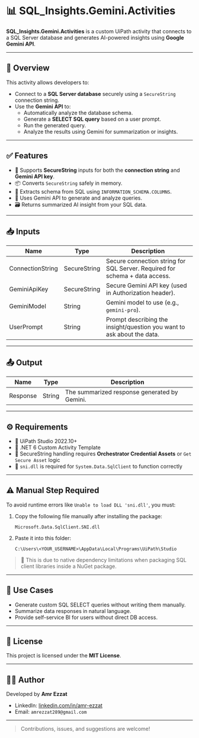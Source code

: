# 📊 SQL_Insights.Gemini.Activities

**SQL_Insights.Gemini.Activities** is a custom UiPath activity that connects to a SQL Server database and generates AI-powered insights using **Google Gemini API**.

---

## 🚀 Overview

This activity allows developers to:
- Connect to a **SQL Server database** securely using a `SecureString` connection string.
- Use the **Gemini API** to:
  - Automatically analyze the database schema.
  - Generate a **SELECT SQL query** based on a user prompt.
  - Run the generated query.
  - Analyze the results using Gemini for summarization or insights.

---

## ✅ Features

- 🔐 Supports **SecureString** inputs for both the **connection string** and **Gemini API key**.
- 📦 Converts `SecureString` safely in memory.
- 📄 Extracts schema from SQL using `INFORMATION_SCHEMA.COLUMNS`.
- 🧠 Uses Gemini API to generate and analyze queries.
- 🗃 Returns summarized AI insight from your SQL data.

---

## 📥 Inputs

| Name             | Type                        | Description                                                                 |
|------------------|-----------------------------|-----------------------------------------------------------------------------|
| ConnectionString | SecureString                | Secure connection string for SQL Server. Required for schema + data access.|
| GeminiApiKey     | SecureString                | Secure Gemini API key (used in Authorization header).                       |
| GeminiModel      | String                      | Gemini model to use (e.g., `gemini-pro`).                                   |
| UserPrompt       | String                      | Prompt describing the insight/question you want to ask about the data.      |

---

## 📤 Output

| Name     | Type   | Description                                     |
|----------|--------|-------------------------------------------------|
| Response | String | The summarized response generated by Gemini.   |

---

## ⚙️ Requirements

- 📂 UiPath Studio 2022.10+
- 💠 .NET 6 Custom Activity Template
- 🔐 SecureString handling requires **Orchestrator Credential Assets** or `Get Secure Asset` logic
- 💾 `sni.dll` is required for `System.Data.SqlClient` to function correctly

---

## ⚠️ Manual Step Required

To avoid runtime errors like `Unable to load DLL 'sni.dll'`, you must:

1. Copy the following file manually after installing the package:
   ```
   Microsoft.Data.SqlClient.SNI.dll
   ```

2. Paste it into this folder:
   ```
   C:\Users\<YOUR_USERNAME>\AppData\Local\Programs\UiPath\Studio
   ```

> 📝 This is due to native dependency limitations when packaging SQL client libraries inside a NuGet package.

---

## 🧠 Use Cases

- Generate custom SQL SELECT queries without writing them manually.
- Summarize data responses in natural language.
- Provide self-service BI for users without direct DB access.

---

## 📜 License

This project is licensed under the **MIT License**.

---

## 👨‍💻 Author

Developed by **Amr Ezzat**

- LinkedIn: [linkedin.com/in/amr-ezzat](https://www.linkedin.com/in/amrezzatabdal-al/)
- Email: `amrezzat289@gmail.com`

---

> Contributions, issues, and suggestions are welcome!
